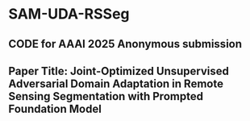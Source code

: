 # SAM-UDA-RSSeg

## CODE for AAAI 2025 Anonymous submission
## Paper Title: Joint-Optimized Unsupervised Adversarial Domain Adaptation in Remote Sensing Segmentation with Prompted Foundation Model
